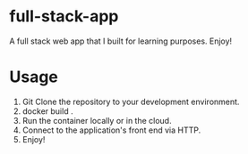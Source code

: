 # full-stack-app
A full stack web app that I built for learning purposes. Enjoy!

# Usage
1) Git Clone the repository to your development environment.
2) docker build .
3) Run the container locally or in the cloud.
4) Connect to the application's front end via HTTP.
5) Enjoy!
